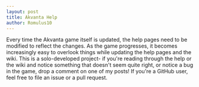 ```yaml
---
layout: post
title: Akvanta Help
author: Romulus10
---
```


Every time the Akvanta game itself is updated, the help pages need to be modified to reflect the changes. As the game progresses, it becomes increasingly easy to overlook things while updating the help pages and the wiki. This is a solo-developed project- if you're reading through the help or the wiki and notice something that doesn't seem quite right, or notice a bug in the game, drop a comment on one of my posts! If you're a GitHub user, feel free to file an issue or a pull request. 